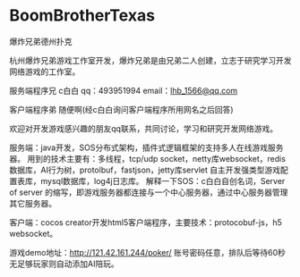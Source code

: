 # BoomBrotherTexas

爆炸兄弟德州扑克

杭州爆炸兄弟游戏工作室开发，爆炸兄弟是由兄弟二人创建，立志于研究学习开发网络游戏的工作室。

服务端程序兄 c白白 qq：493951994 email：lhb_1566@qq.com

客户端程序弟 随便啊(经c白白询问客户端程序所用网名之后回答)

欢迎对开发游戏感兴趣的朋友qq联系，共同讨论，学习和研究开发网络游戏。

服务端：java开发，SOS分布式架构，插件式逻辑框架的支持多人在线游戏服务器。
		用到的技术主要有：多线程，tcp/udp socket，netty库websocket，redis数据库，AI行为树，protolbuf，fastjson，jetty库servlet
		自主开发强类型游戏配置表库，mysql数据库，log4j日志库。
		解释一下SOS：c白白自创名词，Server of server 的缩写，即游戏服务器都连接与一个中心服务器，通过中心服务器管理其它服务器。
		
客户端：cocos creator开发html5客户端程序，主要技术：protocobuf-js，h5 websocket。

游戏demo地址：http://121.42.161.244/poker/
账号密码任意，排队后等待60秒无足够玩家则自动添加AI陪玩。